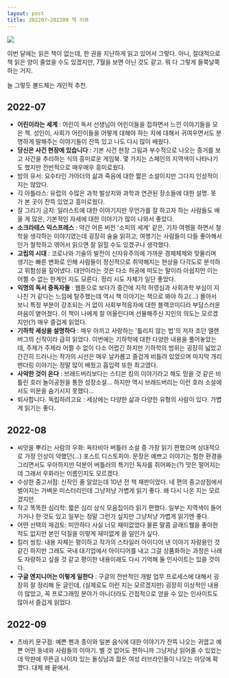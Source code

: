 ```yaml
---
layout: post
title: 202207~202209 책 리뷰
---
```


[![](https://cojette.files.wordpress.com/2022/09/image-3.png?w=1024)](https://cojette.files.wordpress.com/2022/09/image-3.png)

이번 달에는 읽은 책이 없는데, 한 권을 지난하게 읽고 있어서 그렇다. 아니, 절대적으로 책 읽은 양이 줄었을 수도 있겠지만, 7월을 보면 아닌 것도 같고. 뭐 다 그렇게 들쭉날쭉 하는 거지.

늘 그렇듯 볼드체는 개인적 추천.

2022-07
-------

-  **어린이라는 세계** : 어린이 독서 선생님이 어린이들을 접하면서 느낀 이야기들을 모은 책. 성인이, 사회가 어린이들을 어떻게 대해야 하는 지에 대해서 귀여우면서도 분명하게 말해주는 이야기들이 잔뜩 있고 나도 다시 많이 배웠다.
-   **당신은 사건 현장에 있습니다** : 기본 사건 현장 그림과 부수적으로 나오는 증거를 보고 사건을 추리하는 식의 흥미로운 게임북. 몇 가지는 스페인의 지역색이 나타나기도 했지만 전반적으로 매우매우 흥미로웠다.
-   밤의 유서: 요수타인 가아더의 삶과 죽음에 대한 짧은 소설이지만 그다지 인상적이지는 않았다.
-   긱 아틀라스: 유럽의 수많은 과학 발상지와 과학과 연관된 장소들에 대한 설명. 못 가 본 곳이 잔뜩 있었고 흥미로웠다.
-   잘 그리기 금지: 일러스트에 대한 이야기지만 무언가를 잘 하고자 하는 사람들도 배울 게 많은, 기본적인 자세에 대한 이야기가 많이 나와서 좋았다.
-   **소크라테스 익스프레스** : 약간 어른 버전 '소피의 세계' 같은, 기차 여행을 하면서 철학을 생각하는 이야기였는데 굉장히 술술 읽히고, 여행기는 사람들이 다들 좋아해서인가 철학하고 엮어서 읽으면 잘 읽힐 수도 있겠구나 생각했다.
-   **고립의 시대** : 코로나와 기술의 발전이 신자유주의에 가까운 경제체제와 맞물리며 생기는 빠른 변화로 인해 사람들이 정신적으로 취약해지는 현상을 다각도로 분석하고 위험성을 짚어냈다. 대안이라는 것은 다소 허공에 떠도는 말이라 아쉽지만 이는 어쩔 수 없는 한계인 지도 모른다. 정리 시도 자체가 일단 좋았다.
-   **익명의 독서 중독자들** : 웹툰으로 보다가 중간에 지적 허영심과 사회과학 부심이 지나친 거 같다는 느낌에 탈주했는데 역시 책 이야기는 책으로 봐야 하고(...) 몰아서 보니 특정 부분이 강조되는 거 없이 사회부적응자에 대한 블랙코미디라 부담스러운 마음이 옅어졌다. 이 책이 나에게 잘 어울린다며 선물해주신 지인의 의도는 모르겠지만(?) 매우 즐겁게 읽었다.
-   **기하학 세상을 설명하다** : 매우 아끼고 사랑하는 '틀리지 않는 법'의 저자 조던 엘렌버그의 신작이라 급히 읽었다. 이번에는 기하학에 대한 다양한 내용을 풀어놓았는데, 주제가 주제라 어쩔 수 없이 다소 어렵긴 하지만 기하학의 범위는 굉장히 넓었고 간간히 드러나는 작가의 시선은 매우 날카롭고 즐겁게 비틀려 있었으며 마지막 개리멘더링 이야기는 정말 많이 배웠고 흡입력 또한 최고였다.
-   **사악한 것이 온다** : 브래드버리보다는 스티븐 킹의 이야기라고 해도 믿을 것 같은 비틀린 호러 놀이공원을 통한 성장소설... 하지만 역시 브래드버리는 이런 호러 소설에서도 미문을 숨기시지 못했다...
-   퇴사합니다. 독립하려고요 : 세상에는 다양한 삶과 다양한 유형의 사람이 있다. 가볍게 읽기는 좋다.

2022-08
-------

-   씨앗을 뿌리는 사람의 우화: 옥타비아 버틀러 소설 중 가장 읽기 편했으며 상대적으로 가장 인상이 약했던(...) 포스트 디스토피아. 문장은 예쁘고 이야기는 험한 환경을 그리면서도 우아하지만 덕분어 버틀러의 특기인 독자를 쥐어짜는(?) 맛은 떨어지는데 그래서 우화라는 이름인지도 모르겠다.
-   수상한 중고서점: 신작인 줄 알았는데 10년 전 책 재판이었다. 네 편의 중고상점에서 벌어지는 가벼운 미스터리인데 그냥저냥 가볍게 읽기 좋다. 왜 다시 나온 지는 모르겠지만.
-   작고 똑똑한 심리학: 짧은 심리 상식 모음집이라 읽기 편했다. 일부는 지역색이 들어가거나 한 것도 있고 일부는 정말 그런가 싶지만 그냥저냥 가볍게 읽기엔 좋다.
-   어떤 선택의 재검토: 미안하다 사실 너모 재미없었다 물론 말콤 글래드웰을 좋아한 적도 없지만 본인 덕질을 이렇게 재미없게 쓸 일인가 싶다.
-   킬러 씽킹: 내용 자체는 평이하고 작가의 스타일러 아이디어 낸 이야기 자랑용인 것 같긴 하지만 그래도 국내 대기업에서 아이디어를 내고 그걸 상품화하는 과정은 나래도 자랑하고 싶을 것 같고 평이한 내용이래도 다시 기억해 둘 인사이트는 있을 것이다.
-   **구글 엔지니어는 이렇게 일한다** : 구글의 전반적인 개발 업무 프로세스에 대해서 굉장히 잘 정리해 둔 글인데, (실제로도 이런 지는 모르겠지만) 굉장히 이상적인 내용이 많았고, 꼭 프로그래밍 분야가 아니더라도 간접적으로 얻을 수 있는 인사이트도 많아서 즐겁게 읽었다.

2022-09
-------

-   츠바키 문구점: 예쁜 펜과 종이와 일본 음식에 대한 이야기가 잔뜩 나오는 귀엽고 예쁜 어떤 동네와 사람들의 이야기. 별 것 없어도 편하니까 그냥저냥 읽어줄 수 있었는데 막판에 무뜬금 나이차 있는 돌싱남과 젊은 여성 러브라인들이 나오는 마당에 확 깼다. 대체 왜 끝에서.
